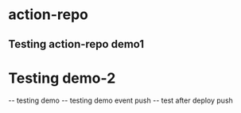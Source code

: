 # action-repo
## Testing action-repo demo1
# Testing demo-2
-- testing demo
-- testing demo event push
-- test after deploy push